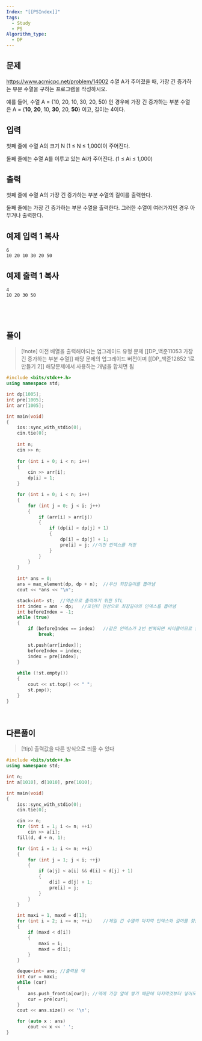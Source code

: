 ```yaml
---
Index: "[[PSIndex]]"
tags:
  - Study
  - PS
Algorithm_type:
  - DP
---
```


## 문제
https://www.acmicpc.net/problem/14002
수열 A가 주어졌을 때, 가장 긴 증가하는 부분 수열을 구하는 프로그램을 작성하시오.

예를 들어, 수열 A = {10, 20, 10, 30, 20, 50} 인 경우에 가장 긴 증가하는 부분 수열은 A = {**10**, **20**, 10, **30**, 20, **50**} 이고, 길이는 4이다.

## 입력

첫째 줄에 수열 A의 크기 N (1 ≤ N ≤ 1,000)이 주어진다.

둘째 줄에는 수열 A를 이루고 있는 Ai가 주어진다. (1 ≤ Ai ≤ 1,000)

## 출력

첫째 줄에 수열 A의 가장 긴 증가하는 부분 수열의 길이를 출력한다.

둘째 줄에는 가장 긴 증가하는 부분 수열을 출력한다. 그러한 수열이 여러가지인 경우 아무거나 출력한다.

## 예제 입력 1 복사

```
6
10 20 10 30 20 50
```

## 예제 출력 1 복사

```
4
10 20 30 50
```
   
---
## 풀이
> [!note] 이전 배열을 출력해야되는 업그레이드 유형 문제
> [[DP_백준11053 가장 긴 증가하는 부분 수열]] 해당 문제의 업그레이드 버전이며
> [[DP_백준12852 1로 만들기 2]] 해당문제에서 사용하는 개념을 합치면 됨
```cpp
#include <bits/stdc++.h>
using namespace std;

int dp[1005];
int pre[1005];
int arr[1005];

int main(void)
{
	ios::sync_with_stdio(0);
	cin.tie(0);
	
	int n;
	cin >> n;
	
	for (int i = 0; i < n; i++)
	{
		cin >> arr[i];
		dp[i] = 1;
	}

	for (int i = 0; i < n; i++)
	{
		for (int j = 0; j < i; j++)
		{
			if (arr[i] > arr[j])
			{
				if (dp[i] < dp[j] + 1)
				{
					dp[i] = dp[j] + 1;
					pre[i] = j;	//이전 인덱스를 저장
				}
			}
		}
	}
	
	int* ans = 0;
	ans = max_element(dp, dp + n);	//우선 최장길이를 뽑아냄
	cout << *ans << "\n";

	stack<int> st;	//역순으로 출력하기 위한 STL
	int index = ans - dp;	//포인터 연산으로 최장길이의 인덱스를 뽑아냄
	int beforeIndex = -1;
	while (true)
	{
		if (beforeIndex == index)	//같은 인덱스가 2번 반복되면 싸이클이므로 탈출
			break;

		st.push(arr[index]);
		beforeIndex = index;
		index = pre[index];
	}
	
	while (!st.empty())
	{
		cout << st.top() << " ";
		st.pop();
	}
}
```
   
   
## 다른풀이
> [!tip] 출력값을 다른 방식으로 띄울 수 있다
```cpp
#include <bits/stdc++.h>
using namespace std;

int n;
int a[1010], d[1010], pre[1010];

int main(void) 
{
	ios::sync_with_stdio(0);
	cin.tie(0);

	cin >> n;
	for (int i = 1; i <= n; ++i) 
		cin >> a[i];
	fill(d, d + n, 1);

	for (int i = 1; i <= n; ++i) 
	{
		for (int j = 1; j < i; ++j) 
		{
			if (a[j] < a[i] && d[i] < d[j] + 1) 
			{
				d[i] = d[j] + 1;
				pre[i] = j;
			}
		}
	}

	int maxi = 1, maxd = d[1];
	for (int i = 2; i <= n; ++i)	//제일 긴 수열의 마지막 인덱스와 길이를 찾음
	{
		if (maxd < d[i]) 
		{
			maxi = i;
			maxd = d[i];
		}
	}

	deque<int> ans;	//출력용 덱
	int cur = maxi;
	while (cur) 
	{
		ans.push_front(a[cur]);	//덱에 가장 앞에 쌓기 때문에 마지막것부터 넣어도 뒤로 밀리게 됨
		cur = pre[cur];
	}
	cout << ans.size() << '\n';

	for (auto x : ans) 
		cout << x << ' ';
}
```
